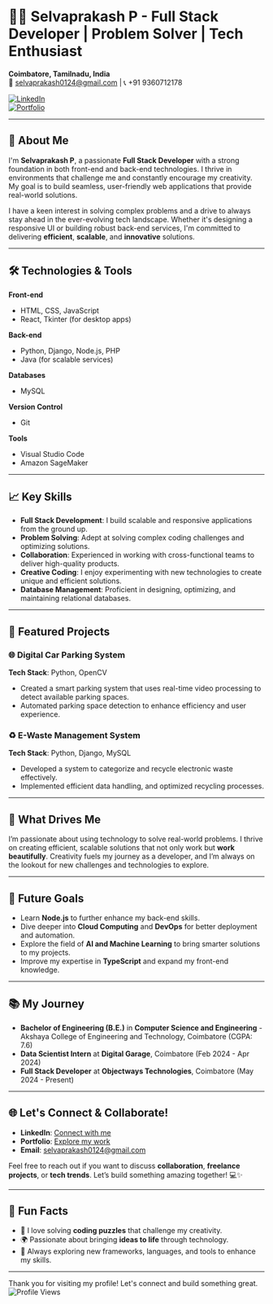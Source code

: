 # 👨‍💻 Selvaprakash P - Full Stack Developer | Problem Solver | Tech Enthusiast

**Coimbatore, Tamilnadu, India**  
📧 [selvaprakash0124@gmail.com](mailto:selvaprakash0124@gmail.com) | 📞 +91 9360712178

[![LinkedIn](https://img.shields.io/badge/LinkedIn-Profile-blue?style=for-the-badge&logo=linkedin)](https://www.linkedin.com/in/selvaprakash-p)  
[![Portfolio](https://img.shields.io/badge/Portfolio-Visit-orange?style=for-the-badge&logo=github)](https://selvasaha.github.io/portfolio)

---

## 🚀 About Me
I'm **Selvaprakash P**, a passionate **Full Stack Developer** with a strong foundation in both front-end and back-end technologies. I thrive in environments that challenge me and constantly encourage my creativity. My goal is to build seamless, user-friendly web applications that provide real-world solutions.

I have a keen interest in solving complex problems and a drive to always stay ahead in the ever-evolving tech landscape. Whether it's designing a responsive UI or building robust back-end services, I'm committed to delivering **efficient**, **scalable**, and **innovative** solutions.

---

## 🛠️ Technologies & Tools

**Front-end**  
- HTML, CSS, JavaScript  
- React, Tkinter (for desktop apps)  

**Back-end**  
- Python, Django, Node.js, PHP  
- Java (for scalable services)  

**Databases**  
- MySQL  

**Version Control**  
- Git  

**Tools**  
- Visual Studio Code  
- Amazon SageMaker

---

## 📈 Key Skills
- **Full Stack Development**: I build scalable and responsive applications from the ground up.  
- **Problem Solving**: Adept at solving complex coding challenges and optimizing solutions.  
- **Collaboration**: Experienced in working with cross-functional teams to deliver high-quality products.  
- **Creative Coding**: I enjoy experimenting with new technologies to create unique and efficient solutions.  
- **Database Management**: Proficient in designing, optimizing, and maintaining relational databases.

---

## 💼 Featured Projects

### 🌐 **Digital Car Parking System**  
**Tech Stack**: Python, OpenCV  
- Created a smart parking system that uses real-time video processing to detect available parking spaces.  
- Automated parking space detection to enhance efficiency and user experience.  

### ♻️ **E-Waste Management System**  
**Tech Stack**: Python, Django, MySQL  
- Developed a system to categorize and recycle electronic waste effectively.  
- Implemented efficient data handling, and optimized recycling processes.

---

## 🚀 What Drives Me  
I’m passionate about using technology to solve real-world problems. I thrive on creating efficient, scalable solutions that not only work but **work beautifully**. Creativity fuels my journey as a developer, and I’m always on the lookout for new challenges and technologies to explore.

---

## 🌱 Future Goals
- Learn **Node.js** to further enhance my back-end skills.  
- Dive deeper into **Cloud Computing** and **DevOps** for better deployment and automation.  
- Explore the field of **AI and Machine Learning** to bring smarter solutions to my projects.  
- Improve my expertise in **TypeScript** and expand my front-end knowledge.

---

## 📚 My Journey

- **Bachelor of Engineering (B.E.)** in **Computer Science and Engineering** - Akshaya College of Engineering and Technology, Coimbatore (CGPA: 7.6)  
- **Data Scientist Intern** at **Digital Garage**, Coimbatore (Feb 2024 - Apr 2024)  
- **Full Stack Developer** at **Objectways Technologies**, Coimbatore (May 2024 - Present)

---

## 🌐 Let's Connect & Collaborate!

- **LinkedIn**: [Connect with me](https://www.linkedin.com/in/selvaprakash-p)  
- **Portfolio**: [Explore my work](https://selvasaha.github.io/portfolio)  
- **Email**: [selvaprakash0124@gmail.com](mailto:selvaprakash0124@gmail.com)  

Feel free to reach out if you want to discuss **collaboration**, **freelance projects**, or **tech trends**. Let’s build something amazing together! 💻✨

---

## 🌟 Fun Facts
- 🎯 I love solving **coding puzzles** that challenge my creativity.  
- 🌍 Passionate about bringing **ideas to life** through technology.  
- 🚀 Always exploring new frameworks, languages, and tools to enhance my skills.

---

Thank you for visiting my profile! Let's connect and build something great.  
![Profile Views](https://komarev.com/ghpvc/?username=selvasaha&style=flat-square)
